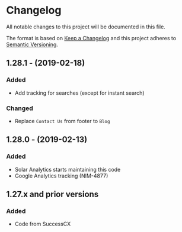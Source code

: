 # Changelog
All notable changes to this project will be documented in this file.

The format is based on [Keep a Changelog](http://keepachangelog.com/en/1.0.0/)
and this project adheres to [Semantic Versioning](http://semver.org/spec/v2.0.0.html).

## 1.28.1 - (2019-02-18)
### Added
- Add tracking for searches (except for instant search)
### Changed
- Replace `Contact Us` from footer to `Blog`

## 1.28.0 - (2019-02-13)
### Added
- Solar Analytics starts maintaining this code
- Google Analytics tracking (NIM-4877)

## 1.27.x and prior versions
### Added
- Code from SuccessCX